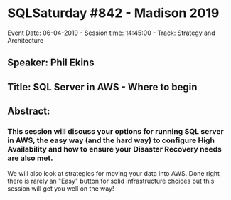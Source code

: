 # SQLSaturday #842 - Madison 2019
Event Date: 06-04-2019 - Session time: 14:45:00 - Track: Strategy and Architecture
## Speaker: Phil Ekins
## Title: SQL Server in AWS - Where to begin
## Abstract:
### This session will discuss your options for running SQL server in AWS, the easy way (and the hard way) to configure High Availability and how to ensure your Disaster Recovery needs are also met. 
We will also look at strategies for moving your data into AWS.
Done right there is rarely an "Easy" button for solid infrastructure choices but this session will get you well on the way!

